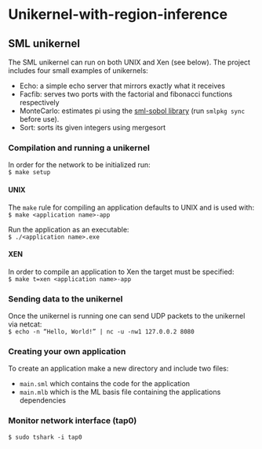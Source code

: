 # Unikernel-with-region-inference
## SML unikernel
The SML unikernel can run on both UNIX and Xen (see below). The project includes four small examples of unikernels:
* Echo: a simple echo server that mirrors exactly what it receives
* Facfib: serves two ports with the factorial and fibonacci functions respectively
* MonteCarlo: estimates pi using the [sml-sobol library](https://github.com/diku-dk/sml-sobol) (run `smlpkg sync` before use). 
* Sort: sorts its given integers using mergesort

### Compilation and running a unikernel
In order for the network to be initialized run: <br />
`$ make setup`

#### UNIX
The `make` rule for compiling an application defaults to UNIX and is used with: <br />
`$ make <application name>-app` <br />

Run the application as an executable: <br />
`$ ./<application name>.exe`

#### XEN
In order to compile an application to Xen the target must be specified: <br />
`$ make t=xen <application name>-app` <br />

### Sending data to the unikernel
Once the unikernel is running one can send UDP packets to the unikernel via netcat: <br />
`$ echo -n “Hello, World!” | nc -u -nw1 127.0.0.2 8080`

### Creating your own application
To create an application make a new directory and include two files:
* `main.sml` which contains the code for the application 
* `main.mlb` which is the ML basis file containing the applications dependencies

### Monitor network interface (tap0)
`$ sudo tshark -i tap0` 